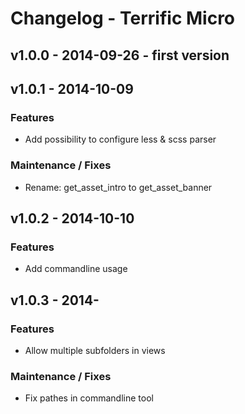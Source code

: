 # Changelog - Terrific Micro

## v1.0.0 - 2014-09-26 - first version

## v1.0.1 - 2014-10-09

### Features

* Add possibility to configure less & scss parser

### Maintenance / Fixes

* Rename: get_asset_intro to get_asset_banner

## v1.0.2 - 2014-10-10

### Features

* Add commandline usage

## v1.0.3 - 2014-

### Features

* Allow multiple subfolders in views

### Maintenance / Fixes

* Fix pathes in commandline tool

